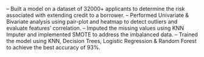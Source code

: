 – Built a model on a dataset of 32000+ applicants to determine the risk associated with extending credit to a borrower. 
– Performed Univariate & Bivariate analysis using pair-plot and heatmap to detect outliers and evaluate features’ correlation. 
– Imputed the missing values using KNN Imputer and implemented SMOTE to address the imbalanced data. 
– Trained the model using KNN, Decision Trees, Logistic Regression & Random Forest to achieve the best accuracy of 93%.

